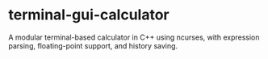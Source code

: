 # terminal-gui-calculator
A modular terminal-based calculator in C++ using ncurses, with expression parsing, floating-point support, and history saving.
